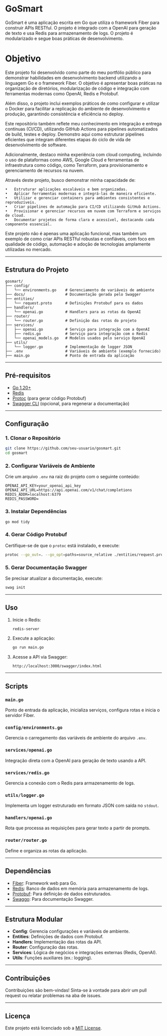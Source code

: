 
# GoSmart

GoSmart é uma aplicação escrita em Go que utiliza o framework Fiber para construir APIs RESTful. O projeto é integrado com a OpenAI para geração de texto e usa Redis para armazenamento de logs. O projeto é modularizado e segue boas práticas de desenvolvimento.

# Objetivo

Este projeto foi desenvolvido como parte do meu portfólio público para demonstrar habilidades em desenvolvimento backend utilizando a linguagem Go e o framework Fiber. O objetivo é apresentar boas práticas na organização de diretórios, modularização de código e integração com ferramentas modernas como OpenAI, Redis e Protobuf.

Além disso, o projeto inclui exemplos práticos de como configurar e utilizar o Docker para facilitar a replicação do ambiente de desenvolvimento e produção, garantindo consistência e eficiência no deploy.

Este repositório também reflete meu conhecimento em integração e entrega contínuas (CI/CD), utilizando GitHub Actions para pipelines automatizados de build, testes e deploy. Demonstro aqui como estruturar pipelines eficientes que integram diferentes etapas do ciclo de vida de desenvolvimento de software.

Adicionalmente, destaco minha experiência com cloud computing, incluindo o uso de plataformas como AWS, Google Cloud e ferramentas de infraestrutura como código, como Terraform, para provisionamento e gerenciamento de recursos na nuvem.

Através deste projeto, busco demonstrar minha capacidade de:

	•	Estruturar aplicações escaláveis e bem organizadas.
	•	Aplicar ferramentas modernas e integrá-las de maneira eficiente.
	•	Utilizar e gerenciar containers para ambientes consistentes e reproduzíveis.
	•	Criar pipelines de automação para CI/CD utilizando GitHub Actions.
	•	Provisionar e gerenciar recursos em nuvem com Terraform e serviços de cloud.
	•	Documentar projetos de forma clara e acessível, destacando cada componente essencial.

Este projeto não é apenas uma aplicação funcional, mas também um exemplo de como criar APIs RESTful robustas e confiáveis, com foco em qualidade de código, automação e adoção de tecnologias amplamente utilizadas no mercado.

---

## Estrutura do Projeto

```
gosmart/
├── config/
│   └── environments.go    # Gerenciamento de variáveis de ambiente
├── docs/                  # Documentação gerada pelo Swagger
├── entities/
│   └── request.proto      # Definições Protobuf para os dados
├── handlers/
│   └── openai.go          # Handlers para as rotas da OpenAI
├── router/
│   └── router.go          # Definição das rotas do projeto
├── services/
│   ├── openai.go          # Serviço para integração com a OpenAI
│   ├── redis.go           # Serviço para integração com o Redis
│   └── openai_models.go   # Modelos usados pelo serviço OpenAI
├── utils/
│   └── logger.go          # Implementação de logger JSON
├── .env                   # Variáveis de ambiente (exemplo fornecido)
├── main.go                # Ponto de entrada da aplicação
```

---

## Pré-requisitos

- [Go 1.20+](https://golang.org/dl/)
- [Redis](https://redis.io/download)
- [Protoc](https://grpc.io/docs/protoc-installation/) (para gerar código Protobuf)
- [Swagger CLI](https://github.com/swaggo/swag) (opcional, para regenerar a documentação)

---

## Configuração

### 1. Clonar o Repositório
```bash
git clone https://github.com/seu-usuario/gosmart.git
cd gosmart
```

### 2. Configurar Variáveis de Ambiente
Crie um arquivo `.env` na raiz do projeto com o seguinte conteúdo:
```
OPENAI_API_KEY=your_openai_api_key
OPENAI_API_URL=https://api.openai.com/v1/chat/completions
REDIS_ADDR=localhost:6379
REDIS_PASSWORD=
```

### 3. Instalar Dependências
```bash
go mod tidy
```

### 4. Gerar Código Protobuf
Certifique-se de que o `protoc` está instalado, e execute:
```bash
protoc --go_out=. --go_opt=paths=source_relative ./entities/request.proto
```

### 5. Gerar Documentação Swagger
Se precisar atualizar a documentação, execute:
```bash
swag init
```

---

## Uso

1. Inicie o Redis:
   ```bash
   redis-server
   ```

2. Execute a aplicação:
   ```bash
   go run main.go
   ```

3. Acesse a API via Swagger:
   ```
   http://localhost:3000/swagger/index.html
   ```

---

## Scripts

### `main.go`
Ponto de entrada da aplicação, inicializa serviços, configura rotas e inicia o servidor Fiber.

### `config/environments.go`
Gerencia o carregamento das variáveis de ambiente do arquivo `.env`.

### `services/openai.go`
Integração direta com a OpenAI para geração de texto usando a API.

### `services/redis.go`
Gerencia a conexão com o Redis para armazenamento de logs.

### `utils/logger.go`
Implementa um logger estruturado em formato JSON com saída no `stdout`.

### `handlers/openai.go`
Rota que processa as requisições para gerar texto a partir de prompts.

### `router/router.go`
Define e organiza as rotas da aplicação.

---

## Dependências

- [Fiber](https://gofiber.io/): Framework web para Go.
- [Redis](https://redis.io/): Banco de dados em memória para armazenamento de logs.
- [Protobuf](https://developers.google.com/protocol-buffers): Para definição de dados estruturados.
- [Swaggo](https://github.com/swaggo/swag): Para documentação Swagger.

---

## Estrutura Modular

- **Config**: Gerencia configurações e variáveis de ambiente.
- **Entities**: Definições de dados com Protobuf.
- **Handlers**: Implementação das rotas da API.
- **Router**: Configuração das rotas.
- **Services**: Lógica de negócios e integrações externas (Redis, OpenAI).
- **Utils**: Funções auxiliares (ex.: logging).

---

## Contribuições

Contribuições são bem-vindas! Sinta-se à vontade para abrir um pull request ou relatar problemas na aba de issues.

---

## Licença

Este projeto está licenciado sob a [MIT License](LICENSE).

